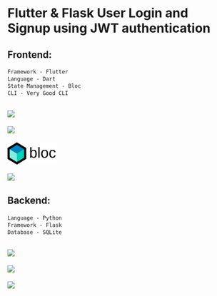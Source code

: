 # Flutter & Flask User Login and Signup using JWT authentication

## Frontend:
```
Framework - Flutter
Language - Dart
State Management - Bloc
CLI - Very Good CLI
```
<code> <img height="50" src="https://www.vectorlogo.zone/logos/flutterio/flutterio-ar21.svg"> </code>
<code> <img height="50" src="https://www.vectorlogo.zone/logos/dartlang/dartlang-ar21.svg"> </code>
<code> <img height="50" src="https://raw.githubusercontent.com/felangel/bloc/master/docs/assets/bloc_logo_full.png"> </code>
<code> <img height="50" src="https://uploads-ssl.webflow.com/5ee12d8e99cde2e20255c16c/61c0ccd3ba2c0708781087b0_Logomark%20Outlined%20Baseline%20Algined.svg"> </code>



## Backend:
```
Language - Python
Framework - Flask
Database - SQLite
```
<code> <img height="50" src="https://www.vectorlogo.zone/logos/python/python-ar21.svg"> </code>
<code> <img height="50" src="https://www.vectorlogo.zone/logos/pocoo_flask/pocoo_flask-ar21.svg"> </code>
<code> <img height="50" src="https://www.vectorlogo.zone/logos/sqlite/sqlite-ar21.svg"> </code>
